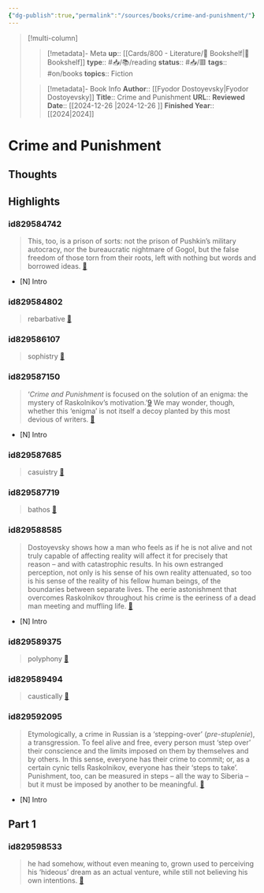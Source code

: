 ```yaml
---
{"dg-publish":true,"permalink":"/sources/books/crime-and-punishment/"}
---
```


> [!multi-column]
>
>> [!metadata]- Meta
>> **up**:: [[Cards/800 - Literature/📗 Bookshelf\|📗 Bookshelf]]
>> **type**:: #📥/📚/reading 
>> **status**:: #📥/🟥 
>> **tags**:: #on/books
>> **topics**:: Fiction
>
>> [!metadata]- Book Info
>> **Author**:: [[Fyodor Dostoyevsky\|Fyodor Dostoyevsky]]
>> **Title**:: Crime and Punishment
>> **URL**::
>> **Reviewed Date**:: [[2024-12-26 \|2024-12-26 ]]
>> **Finished Year**:: [[2024\|2024]]

# Crime and Punishment

## Thoughts

## Highlights
### id829584742

> This, too, is a prison of sorts: not the prison of Pushkin’s military autocracy, nor the bureaucratic nightmare of Gogol, but the false freedom of those torn from their roots, left with nothing but words and borrowed ideas. <span class='highlight-link'>[🔗](https://read.readwise.io/read/01jg2hg3e4fasb4pzyqkhskt57)</span>

- [N] Intro

### id829584802

> rebarbative <span class='highlight-link'>[🔗](https://read.readwise.io/read/01jg2hj7nbqsx0p76mp58tk8gn)</span>

### id829586107

> sophistry <span class='highlight-link'>[🔗](https://read.readwise.io/read/01jg2htx2prdhhhxphjzn5jj22)</span>

### id829587150

> ‘*Crime and Punishment* is focused on the solution of an enigma: the mystery of Raskolnikov’s motivation.’[9](private://read/01jg2faahvsbn6sf4a4pzrzawe/#EndnoteNumber8-1097) We may wonder, though, whether this ‘enigma’ is not itself a decoy planted by this most devious of writers. <span class='highlight-link'>[🔗](https://read.readwise.io/read/01jg2j10s6s73jmpn3v70c7bv2)</span>

- [N] Intro

### id829587685

> casuistry <span class='highlight-link'>[🔗](https://read.readwise.io/read/01jg2j43qqhvmg0vyt2hwcpwve)</span>

### id829587719

> bathos <span class='highlight-link'>[🔗](https://read.readwise.io/read/01jg2j4zkpgsrmb9w3pc1mgryd)</span>

### id829588585

> Dostoyevsky shows how a man who feels as if he is not alive and not truly capable of affecting reality will affect it for precisely that reason – and with catastrophic results. In his own estranged perception, not only is his sense of his own reality attenuated, so too is his sense of the reality of his fellow human beings, of the boundaries between separate lives. The eerie astonishment that overcomes Raskolnikov throughout his crime is the eeriness of a dead man meeting and muffling life. <span class='highlight-link'>[🔗](https://read.readwise.io/read/01jg2j9wnj7mqbqypfrxrk8ad5)</span>

- [N] Intro

### id829589375

> polyphony <span class='highlight-link'>[🔗](https://read.readwise.io/read/01jg2jpn29t1vrg7fz78bsws1a)</span>

### id829589494

> caustically <span class='highlight-link'>[🔗](https://read.readwise.io/read/01jg2jryrz0qzmrxyehw5dgh6e)</span>

### id829592095

> Etymologically, a crime in Russian is a ‘stepping-over’ (*pre-stuplenie*), a transgression. To feel alive and free, every person must ‘step over’ their conscience and the limits imposed on them by themselves and by others. In this sense, everyone has their crime to commit; or, as a certain cynic tells Raskolnikov, everyone has their ‘steps to take’. Punishment, too, can be measured in steps – all the way to Siberia – but it must be imposed by another to be meaningful. <span class='highlight-link'>[🔗](https://read.readwise.io/read/01jg2kkty4hgj43e6kbh34m2vz)</span>

- [N] Intro


## Part 1

### id829598533

> he had somehow, without even meaning to, grown used to perceiving his ‘hideous’ dream as an actual venture, while still not believing his own intentions. <span class='highlight-link'>[🔗](https://read.readwise.io/read/01jg2nmdw43hx6cv6zkrt3tgyd)</span>
